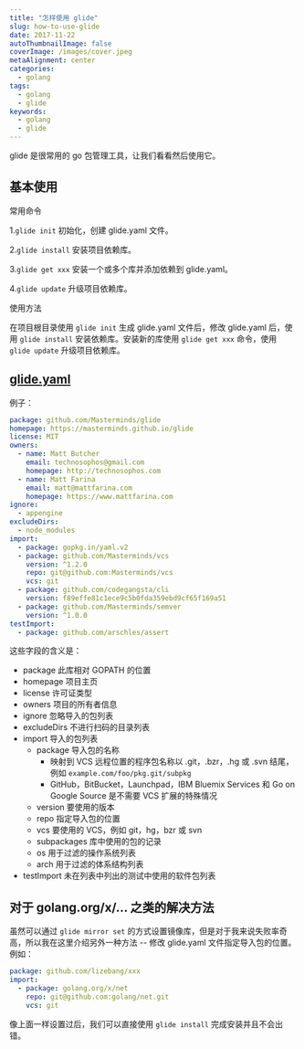 ```yaml
---
title: "怎样使用 glide"
slug: how-to-use-glide
date: 2017-11-22
autoThumbnailImage: false
coverImage: /images/cover.jpeg
metaAlignment: center
categories:
  - golang
tags:
  - golang
  - glide
keywords:
  - golang
  - glide
---
```


glide 是很常用的 go 包管理工具，让我们看看然后使用它。

<!--more-->

## 基本使用

常用命令

1.`glide init` 初始化，创建 glide.yaml 文件。

2.`glide install` 安装项目依赖库。

3.`glide get xxx` 安装一个或多个库并添加依赖到 glide.yaml。

4.`glide update` 升级项目依赖库。

使用方法

在项目根目录使用 `glide init` 生成 glide.yaml 文件后，修改 glide.yaml 后，使用 `glide install` 安装依赖库。安装新的库使用 `glide get xxx` 命令，使用 `glide update` 升级项目依赖库。

## [glide.yaml](https://glide.readthedocs.io/en/latest/glide.yaml/)

例子：

```yaml
package: github.com/Masterminds/glide
homepage: https://masterminds.github.io/glide
license: MIT
owners:
  - name: Matt Butcher
    email: technosophos@gmail.com
    homepage: http://technosophos.com
  - name: Matt Farina
    email: matt@mattfarina.com
    homepage: https://www.mattfarina.com
ignore:
  - appengine
excludeDirs:
  - node_modules
import:
  - package: gopkg.in/yaml.v2
  - package: github.com/Masterminds/vcs
    version: ^1.2.0
    repo: git@github.com:Masterminds/vcs
    vcs: git
  - package: github.com/codegangsta/cli
    version: f89effe81c1ece9c5b0fda359ebd9cf65f169a51
  - package: github.com/Masterminds/semver
    version: ^1.0.0
testImport:
  - package: github.com/arschles/assert
```

这些字段的含义是：

- package 此库相对 GOPATH 的位置
- homepage 项目主页
- license 许可证类型
- owners 项目的所有者信息
- ignore 忽略导入的包列表
- excludeDirs 不进行扫码的目录列表
- import 导入的包列表
  - package 导入包的名称
    - 映射到 VCS 远程位置的程序包名称以 .git，.bzr，.hg 或 .svn 结尾，例如 `example.com/foo/pkg.git/subpkg`
    - GitHub，BitBucket，Launchpad，IBM Bluemix Services 和 Go on Google Source 是不需要 VCS 扩展的特殊情况
  - version 要使用的版本
  - repo 指定导入包的位置
  - vcs 要使用的 VCS，例如 git，hg，bzr 或 svn
  - subpackages 库中使用的包的记录
  - os 用于过滤的操作系统列表
  - arch 用于过滤的体系结构列表
- testImport 未在列表中列出的测试中使用的软件包列表

## 对于 golang.org/x/... 之类的解决方法

虽然可以通过 `glide mirror set` 的方式设置镜像库，但是对于我来说失败率奇高，所以我在这里介绍另外一种方法 -- 修改 glide.yaml 文件指定导入包的位置。例如：

```yaml
package: github.com/lizebang/xxx
import:
  - package: golang.org/x/net
    repo: git@github.com:golang/net.git
    vcs: git
```

像上面一样设置过后，我们可以直接使用 `glide install` 完成安装并且不会出错。
